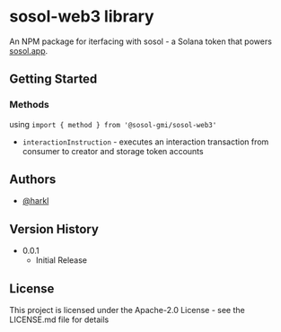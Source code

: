 # sosol-web3 library

An NPM package for iterfacing with sosol - a Solana token that powers [sosol.app](sosol.app).

## Getting Started

### Methods

using `import { method } from '@sosol-gmi/sosol-web3'`

- `interactionInstruction` - executes an interaction transaction from consumer to creator and storage token accounts

## Authors

- [@harkl](https://twitter.com/harkl_)

## Version History

- 0.0.1
  - Initial Release

## License

This project is licensed under the Apache-2.0 License - see the LICENSE.md file for details
